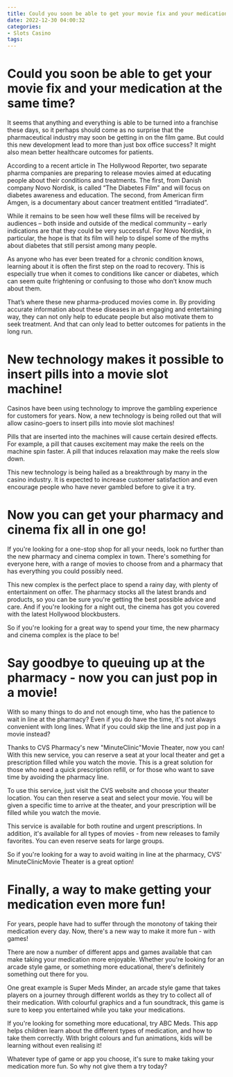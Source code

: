 ```yaml
---
title: Could you soon be able to get your movie fix and your medication at the same time
date: 2022-12-30 04:00:32
categories:
- Slots Casino
tags:
---
```



#  Could you soon be able to get your movie fix and your medication at the same time?

It seems that anything and everything is able to be turned into a franchise these days, so it perhaps should come as no surprise that the pharmaceutical industry may soon be getting in on the film game. But could this new development lead to more than just box office success? It might also mean better healthcare outcomes for patients.

According to a recent article in The Hollywood Reporter, two separate pharma companies are preparing to release movies aimed at educating people about their conditions and treatments. The first, from Danish company Novo Nordisk, is called “The Diabetes Film” and will focus on diabetes awareness and education. The second, from American firm Amgen, is a documentary about cancer treatment entitled “Irradiated”.

While it remains to be seen how well these films will be received by audiences – both inside and outside of the medical community – early indications are that they could be very successful. For Novo Nordisk, in particular, the hope is that its film will help to dispel some of the myths about diabetes that still persist among many people.

As anyone who has ever been treated for a chronic condition knows, learning about it is often the first step on the road to recovery. This is especially true when it comes to conditions like cancer or diabetes, which can seem quite frightening or confusing to those who don’t know much about them.

That’s where these new pharma-produced movies come in. By providing accurate information about these diseases in an engaging and entertaining way, they can not only help to educate people but also motivate them to seek treatment. And that can only lead to better outcomes for patients in the long run.

#  New technology makes it possible to insert pills into a movie slot machine!

Casinos have been using technology to improve the gambling experience for customers for years. Now, a new technology is being rolled out that will allow casino-goers to insert pills into movie slot machines!

Pills that are inserted into the machines will cause certain desired effects. For example, a pill that causes excitement may make the reels on the machine spin faster. A pill that induces relaxation may make the reels slow down.

This new technology is being hailed as a breakthrough by many in the casino industry. It is expected to increase customer satisfaction and even encourage people who have never gambled before to give it a try.

#  Now you can get your pharmacy and cinema fix all in one go!

If you're looking for a one-stop shop for all your needs, look no further than the new pharmacy and cinema complex in town. There's something for everyone here, with a range of movies to choose from and a pharmacy that has everything you could possibly need.

This new complex is the perfect place to spend a rainy day, with plenty of entertainment on offer. The pharmacy stocks all the latest brands and products, so you can be sure you're getting the best possible advice and care. And if you're looking for a night out, the cinema has got you covered with the latest Hollywood blockbusters.

So if you're looking for a great way to spend your time, the new pharmacy and cinema complex is the place to be!

#  Say goodbye to queuing up at the pharmacy - now you can just pop in a movie!

With so many things to do and not enough time, who has the patience to wait in line at the pharmacy? Even if you do have the time, it's not always convenient with long lines. What if you could skip the line and just pop in a movie instead?

Thanks to CVS Pharmacy's new "MinuteClinic"Movie Theater, now you can! With this new service, you can reserve a seat at your local theater and get a prescription filled while you watch the movie. This is a great solution for those who need a quick prescription refill, or for those who want to save time by avoiding the pharmacy line.

To use this service, just visit the CVS website and choose your theater location. You can then reserve a seat and select your movie. You will be given a specific time to arrive at the theater, and your prescription will be filled while you watch the movie.

This service is available for both routine and urgent prescriptions. In addition, it's available for all types of movies - from new releases to family favorites. You can even reserve seats for large groups.

So if you're looking for a way to avoid waiting in line at the pharmacy, CVS' MinuteClinicMovie Theater is a great option!

#  Finally, a way to make getting your medication even more fun!

For years, people have had to suffer through the monotony of taking their medication every day. Now, there's a new way to make it more fun - with games!

There are now a number of different apps and games available that can make taking your medication more enjoyable. Whether you're looking for an arcade style game, or something more educational, there's definitely something out there for you.

One great example is Super Meds Minder, an arcade style game that takes players on a journey through different worlds as they try to collect all of their medication. With colourful graphics and a fun soundtrack, this game is sure to keep you entertained while you take your medications.

If you're looking for something more educational, try ABC Meds. This app helps children learn about the different types of medication, and how to take them correctly. With bright colours and fun animations, kids will be learning without even realising it!

Whatever type of game or app you choose, it's sure to make taking your medication more fun. So why not give them a try today?